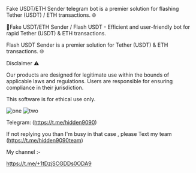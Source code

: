 Fake USDT/ETH Sender telegram bot is a premier solution for flashing Tether (USDT) / ETH transactions. 🌐
   
    
   
🔐Fake USDT/ETH Sender / Flash USDT - Efficient and user-friendly bot for rapid Tether (USDT) & ETH transactions.

Flash USDT Sender is a premier solution for Tether (USDT) & ETH transactions. 🌐
 
     
Disclaimer ⚠️
 


Our products are designed for legitimate use within the bounds of applicable laws and regulations. Users are responsible for ensuring compliance in their jurisdiction.

This software is for ethical use only.

 

![one](https://files.catbox.moe/csk3l6.jpg) 
![two](https://files.catbox.moe/dgije6.jpg)





Telegram: (https://t.me/hidden9090)


If not replying you than I'm busy in that case , please Text my team (https://t.me/hidden9090team)


My channel :-

https://t.me/+1tDzjSCGDDs0ODA9




 


